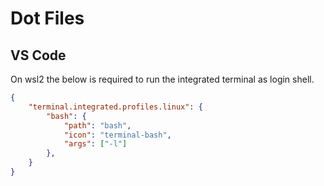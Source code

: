 # Dot Files

## VS Code

On wsl2 the below is required to run the integrated terminal as login shell.

```json
{
    "terminal.integrated.profiles.linux": {
        "bash": {
            "path": "bash",
            "icon": "terminal-bash",
            "args": ["-l"]
        },
    }
}
```
